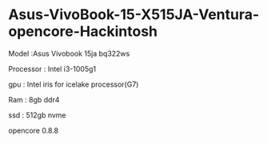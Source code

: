 # Asus-VivoBook-15-X515JA-Ventura-opencore-Hackintosh

Model :Asus Vivobook 15ja bq322ws

Processor : Intel i3-1005g1

gpu : Intel iris for icelake processor(G7)

Ram : 8gb ddr4

ssd : 512gb nvme 

opencore 0.8.8

